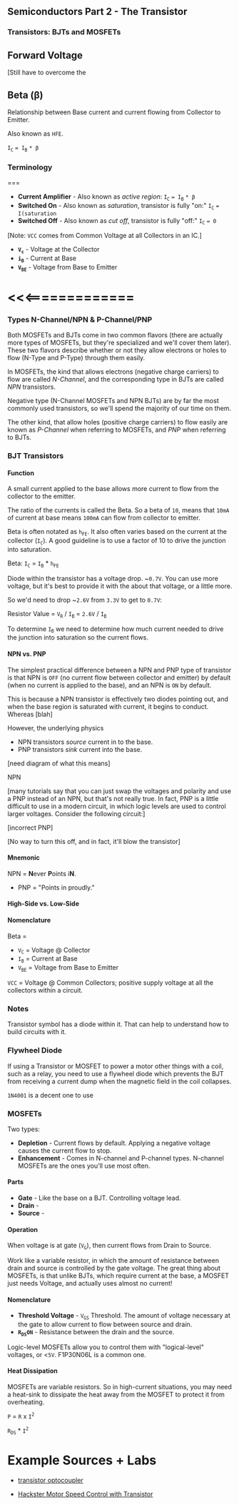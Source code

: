 ## Semiconductors Part 2 - The Transistor

### Transistors: BJTs and MOSFETs

## Forward Voltage

[Still have to overcome the 




## Beta (β)

Relationship between Base current and current flowing from Collector to Emitter.

Also known as `HFE`.

`I`<sub>`C`</sub> `= I`<sub>`B`</sub> `* β`

### Terminology

===
* **Current Amplifier** - Also known as _active region_: `I`<sub>`C`</sub> `= I`<sub>`B`</sub> `* β`
* **Switched On** - Also known as _saturation_, transistor is fully "on:" `I`<sub>`C`</sub> `= I(saturation`
* **Switched Off** - Also known as _cut off_, transistor is fully "off:" `I`<sub>`C`</sub> `= 0`


 
[Note: `VCC` comes from Common Voltage at all Collectors in an IC.]


 * **`V`<sub>`c`</sub>** - Voltage at the Collector
 * **`i`<sub>`B`</sub>** - Current at Base
 * **`V`<sub>`BE`</sub>** - Voltage from Base to Emitter


# <<<=============


### Types N-Channel/NPN & P-Channel/PNP

Both MOSFETs and BJTs come in two common flavors (there are actually more types of MOSFETs, but they're specialized and we'll cover them later). These two flavors describe whether or not they allow electrons or holes to flow (N-Type and P-Type) through them easily.

In MOSFETs, the kind that allows electrons (negative charge carriers) to flow are called _N-Channel_, and the corresponding type in BJTs are called _NPN_ transistors. 

Negative type (N-Channel MOSFETs and NPN BJTs) are by far the most commonly used transistors, so we'll spend the majority of our time on them.

The other kind, that allow holes (positive charge carriers) to flow easily are known as _P-Channel_ when referring to MOSFETs, and _PNP_ when referring to BJTs.


### BJT Transistors


#### Function


A small current applied to the base allows more current to flow from the collector to the emitter.

The ratio of the currents is called the Beta. So a beta of `10`, means that `10mA` of current at base means `100mA` can flow from collector to emitter. 


Beta is often notated as `h`<sub>`FE`</sub>. It also often varies based on the current at the collector (`I`<sub>`C`</sub>). A good guideline is to use a factor of 10 to drive the junction into saturation. 

Beta: `I`<sub>`C`</sub> = `I`<sub>`B`</sub> * `h`<sub>`FE`</sub>

Diode within the transistor has a voltage drop. ~`0.7V`. You can use more voltage, but it's best to provide it with the about that voltage, or a little more.

So we'd need to drop ~`2.6V` from `3.3V` to get to `0.7V`:

Resistor Value = `V`<sub>`R`</sub> / `I`<sub>`B`</sub> = `2.6V` / `I`<sub>`B`</sub>

To determine `I`<sub>`B`</sub> we need to determine how much current needed to drive the junction into saturation so the current flows.

#### NPN vs. PNP

The simplest practical difference between a NPN and PNP type of transistor is that NPN is `OFF` (no current flow between collector and emitter) by default (when no current is applied to the base), and an NPN is `ON` by default. 

This is because a NPN transistor is effectively two diodes pointing out, and when the base region is saturated with current, it begins to conduct. Whereas [blah]

However, the underlying physics 

* NPN transistors _source_ current in to the base.
* PNP transistors _sink_ current into the base.

[need diagram of what this means]

NPN 

[many tutorials say that you can just swap the voltages and polarity and use a PNP instead of an NPN, but that's not really true. In fact, PNP is a little difficult to use in a modern circuit, in which logic levels are used to control larger voltages. Consider the following circuit:]

[incorrect PNP]

[No way to turn this off, and in fact, it'll blow the transistor]


#### Mnemonic

NPN = **N**ever **P**oints i**N**.
* PNP = "Points in proudly."



#### High-Side vs. Low-Side

#### Nomenclature

Beta = 
 
 * `V`<sub>`C`</sub> = Voltage @ Collector
 * `I`<sub>`B`</sub> = Current at Base
 * `V`<sub>`BE`</sub> = Voltage from Base to Emitter

`VCC` = Voltage @ Common Collectors; positive supply voltage at all the collectors within a circuit.

### Notes

Transistor symbol has a diode within it. That can help to understand how to build circuits with it.

### Flywheel Diode

If using a Transistor or MOSFET to power a motor other things with a coil, such as a relay, you need to use a flywheel diode which prevents the BJT from receiving a current dump when the magnetic field in the coil collapses.

`1N4001` is a decent one to use

### MOSFETs

Two types:
* **Depletion** - Current flows by default. Applying a negative voltage causes the current flow to stop.
* **Enhancement** - Comes in N-channel and P-channel types. N-channel MOSFETs are the ones you'll use most often.

#### Parts

* **Gate** - Like the base on a BJT. Controlling voltage lead.
* **Drain** - 
* **Source** - 

#### Operation

When voltage is at gate (`V`<sub>`G`</sub>), then current flows from Drain to Source.

Work like a variable resistor, in which the amount of resistance between drain and source is controlled by the gate voltage. The great thing about MOSFETs, is that unlike BJTs, which require current at the base, a MOSFET just needs Voltage, and actually uses almost no current!

#### Nomenclature

* **Threshold Voltage** - `V`<sub>`GS`</sub> Threshold. The amount of voltage necessary at the gate to allow current to flow between source and drain. 
* **`R`<sub>`DS`</sub>`ON`** - Resistance between the drain and the source.

Logic-level MOSFETs allow you to control them with "logical-level" voltages, or <`5V`. F1P30N06L is a common one.

#### Heat Dissipation

MOSFETs are variable resistors. So in high-current situations, you may need a heat-sink to dissipate the heat away from the MOSFET to protect it from overheating.

`P` = `R` x `I`<sup>`2`</sup>

`R`<sub>`DS`</sub> * `I`<sup>`2`</sup>

# Example Sources + Labs

* [transistor optocoupler](https://www.electronics-tutorials.ws/blog/optocoupler.html)

* [Hackster Motor Speed Control with Transistor](https://www.hackster.io/Marcazzan_M/motor-speed-control-with-one-transistor-0921a8)
